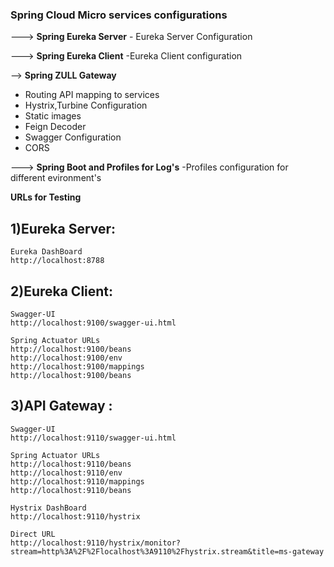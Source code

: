 ### Spring Cloud Micro services configurations

---> **Spring Eureka Server**
	- Eureka Server Configuration

    
---> **Spring Eureka Client**
	-Eureka Client configuration

--> **Spring ZULL Gateway**
- Routing API mapping to services
- 	Hystrix,Turbine Configuration
- 	Static images
- 	Feign Decoder
- 	Swagger  Configuration
- 	CORS


---> **Spring Boot and Profiles for Log's**
	-Profiles configuration for different evironment's


**URLs for Testing**
## 1)Eureka Server:
	Eureka DashBoard
	http://localhost:8788

## 2)Eureka Client:
	Swagger-UI
	http://localhost:9100/swagger-ui.html
    
    Spring Actuator URLs
    http://localhost:9100/beans
    http://localhost:9100/env
    http://localhost:9100/mappings
    http://localhost:9100/beans
    
## 3)API Gateway :
    Swagger-UI
    http://localhost:9110/swagger-ui.html
    
    Spring Actuator URLs
    http://localhost:9110/beans
    http://localhost:9110/env
    http://localhost:9110/mappings
    http://localhost:9110/beans
    
	Hystrix DashBoard
    http://localhost:9110/hystrix
    
    Direct URL
    http://localhost:9110/hystrix/monitor?stream=http%3A%2F%2Flocalhost%3A9110%2Fhystrix.stream&title=ms-gateway
